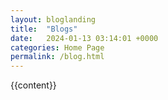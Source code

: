```yaml
---
layout: bloglanding
title:  "Blogs"
date:   2024-01-13 03:14:01 +0000
categories: Home Page
permalink: /blog.html
---
```

{{content}}